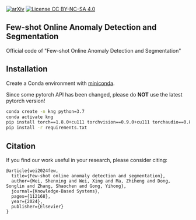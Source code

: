 [![arXiv](https://img.shields.io/badge/arXiv-2305.16404-b31b1b.svg)](https://arxiv.org/abs/2403.18201)
[![License CC BY-NC-SA 4.0](https://img.shields.io/badge/license-CC4.0-blue.svg)](https://creativecommons.org/licenses/by-nc-sa/4.0/legalcode)

## Few-shot Online Anomaly Detection and Segmentation
Official code of "Few-shot Online Anomaly Detection and Segmentation"

## Installation
Create a Conda environment with [miniconda](https://docs.conda.io/en/latest/miniconda.html).

Since some pytorch API has been changed, please do **NOT** use the latest pytorch version!
```bash
conda create -n kng python=3.7
conda activate kng
pip install torch==1.8.0+cu111 torchvision==0.9.0+cu111 torchaudio==0.8.0 -f https://download.pytorch.org/whl/torch_stable.html
pip install -r requirements.txt
```


## Citation
If you find our work useful in your research, please consider citing:

``` shell script
@article{wei2024few,
  title={Few-shot online anomaly detection and segmentation},
  author={Wei, Shenxing and Wei, Xing and Ma, Zhiheng and Dong, Songlin and Zhang, Shaochen and Gong, Yihong},
  journal={Knowledge-Based Systems},
  pages={112168},
  year={2024},
  publisher={Elsevier}
}
```
